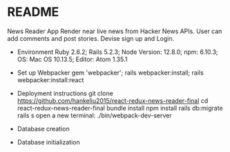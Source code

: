 # README
News Reader App
  Render near live news from Hacker News APIs.
  User can add comments and post stories.
  Devise sign up and Login.

* Environment
  Ruby 2.6.2;
  Rails 5.2.3;
  Node Version: 12.8.0;
  npm: 6.10.3;
  OS: Mac OS 10.13.5;
  Editor: Atom 1.35.1

* Set up Webpacker
  gem 'webpacker';
  rails webpacker:install;
  rails webpacker:install:react

* Deployment instructions
  git clone https://github.com/hankeliu2015/react-redux-news-reader-final
  cd react-redux-news-reader-final
  bundle install
  npm install
  rails db:migrate
  rails s
  open a new terminal: ./bin/webpack-dev-server

* Database creation
* Database initialization
